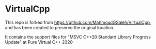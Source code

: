 # VirtualCpp
This repo is forked from https://github.com/MahmoudGSaleh/VirtualCpp, and has been created to preserve the original location.

It contains the support files for "MSVC C++20 Standard Library Progress Update​" at Pure Virtual C++ 2020
